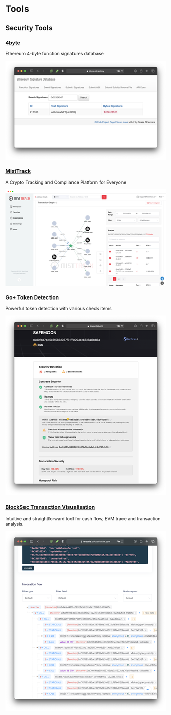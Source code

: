 # Tools

## Security Tools

### [4byte](https://www.4byte.directory)

Ethereum 4-byte function signatures database

![](<../.gitbook/assets/image (1).png>)

### [MistTrack](https://misttrack.io)

A Crypto Tracking and Compliance Platform for Everyone

![](<../.gitbook/assets/image (4).png>)

### [Go+ Token Detection](https://gopluslabs.io/token-security-api)

Powerful token detection with various check items

![](<../.gitbook/assets/image (3).png>)

### [BlockSec Transaction Visualisation](https://versatile.blocksecteam.com/tx/eth/0x51cbfd46f21afb44da4fa971f220bd28a14530e1d5da5009cfbdfee012e57e35)

&#x20;Intuitive and straightforward tool for cash flow, EVM trace and transaction analysis.&#x20;

![](<../.gitbook/assets/image (7).png>)
